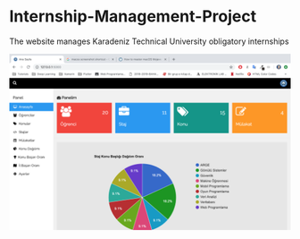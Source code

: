 # Internship-Management-Project
The website manages Karadeniz Technical University obligatory internships

![HomePage](https://raw.githubusercontent.com/muhammet-mucahit/Internship-Management-Project/master/screenshots/homapage.png)
